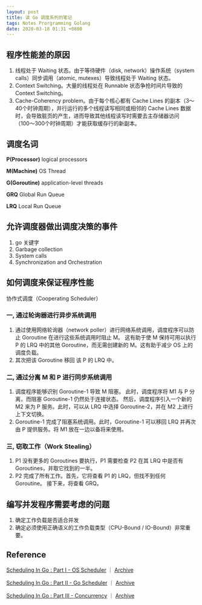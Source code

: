 ```yaml
---
layout: post
title: 读 Go 调度系列的笔记
tags: Notes Prorgramming Golang
date: 2020-03-18 01:31 +0800
---
```


## 程序性能差的原因

1. 线程处于 Waiting 状态。由于等待硬件（disk, network）操作系统（system calls）同步调用（atomic, mutexes）导致线程处于 Waiting 状态。
2. Context Switching。大量的线程处在 Runnable 状态争抢时间片导致的 Context Switching。
3. Cache-Coherency problem。由于每个核心都有 Cache Lines 的副本（3～40个时钟周期），并行运行的多个线程读写相同或相邻的 Cache Lines 数据时，会导致脏页的产生，进而导致其他线程读写时需要去主存储器访问（100〜300个时钟周期）才能获取缓存行的新副本。

## 调度名词

**P(Processor)** logical processors

**M(Machine)** OS Thread

**G(Goroutine)** application-level threads

**GRQ** Global Run Queue

**LRQ** Local Run Queue

## 允许调度器做出调度决策的事件

1. go 关键字
2. Garbage collection
3. System calls
4. Synchronization and Orchestration

## 如何调度来保证程序性能

协作式调度（Cooperating Scheduler）

### 一, 通过轮询器进行异步系统调用

1. 通过使用网络轮询器（network poller）进行网络系统调用，调度程序可以防止 Goroutine 在进行这些系统调用时阻止 M。 这有助于使 M 保持可用以执行 P 的 LRQ 中的其他 Goroutine，而无需创建新的 M。这有助于减少 OS 上的调度负载。
2. 其次把该 Goroutine 移回 该 P 的 LRQ 中。

### 二, 通过分离 M 和 P 进行同步系统调用

1. 调度程序能够识别 Goroutine-1 导致 M 阻塞。 此时，调度程序将 M1 与 P 分离，而阻塞 Goroutine-1 仍然处于连接状态。 然后，调度程序引入一个新的 M2 来为 P 服务。此时，可以从 LRQ 中选择 Goroutine-2，并在 M2 上进行上下文切换。
2. Goroutine-1 完成了阻塞系统调用。此时，Goroutine-1 可以移回 LRQ 并再次由 P 提供服务。将 M1 放在一边以备将来使用。

### 三, 窃取工作（Work Stealing）

1. P1 没有更多的 Goroutines 要执行，P1 需要检查 P2 在其 LRQ 中是否有 Goroutines，并取它找到的一半。
2. P2 完成了所有工作。首先，它将查看 P1 的 LRQ，但找不到任何 Goroutine。 接下来，将查看 GRQ。

## 编写并发程序需要考虑的问题

1. 确定工作负载是否适合并发
2. 确定必须使用正确语义的工作负载类型（CPU-Bound / IO-Bound）非常重要。

## Reference

[Scheduling In Go : Part I - OS Scheduler](https://www.ardanlabs.com/blog/2018/08/scheduling-in-go-part1.html) ｜ [Archive](http://archive.vn/DcOZk)

[Scheduling In Go : Part II - Go Scheduler](https://www.ardanlabs.com/blog/2018/08/scheduling-in-go-part2.html) ｜ [Archive](http://archive.vn/EftZ1)

[Scheduling In Go : Part III - Concurrency](https://www.ardanlabs.com/blog/2018/12/scheduling-in-go-part3.html) ｜ [Archive](http://archive.vn/2P9oG)

